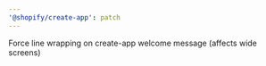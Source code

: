 ```yaml
---
'@shopify/create-app': patch
---
```


Force line wrapping on create-app welcome message (affects wide screens)

